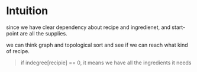 # Intuition

since we have clear dependency about recipe and ingredienet,
and start-point are all the supplies.

we can think graph and topological sort and see if we can reach what kind of recipe.

> if indegree[recipie] == 0, it means we have all the ingredients it needs
